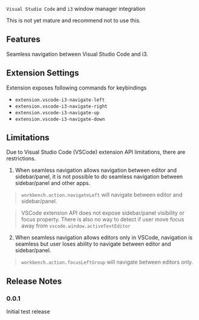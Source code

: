 `Visual Studio Code` and `i3` window manager integration

This is not yet mature and recommend not to use this.

## Features
Seamless navigation between Visual Studio Code and i3.

## Extension Settings
Extension exposes following commands for keybindings
- `extension.vscode-i3-navigate-left`
- `extension.vscode-i3-navigate-right`
- `extension.vscode-i3-navigate-up`
- `extension.vscode-i3-navigate-down`

## Limitations
Due to Visual Studio Code (VSCode) extension API limitations, there are restrictions.
1. When seamless navigation allows navigation between editor and sidebar/panel, it is not possible to do seamless navigation between sidebar/panel and other apps.
>`workbench.action.navigateLeft` will navigate between editor and sidebar/panel.

>VSCode extension API does not expose sidebar/panel visibility or focus property.
>There is also no way to detect if user move focus away from `vscode.window.activeTextEditor`

2. When seamless navigation allows editors only in VSCode, navigation is seamless but user loses ability to navigate between editor and sidebar/panel.
>`workbench.action.focusLeftGroup` will navigate between editors only.

<!-- ## Known Issues -->

## Release Notes

### 0.0.1
Initial test release
